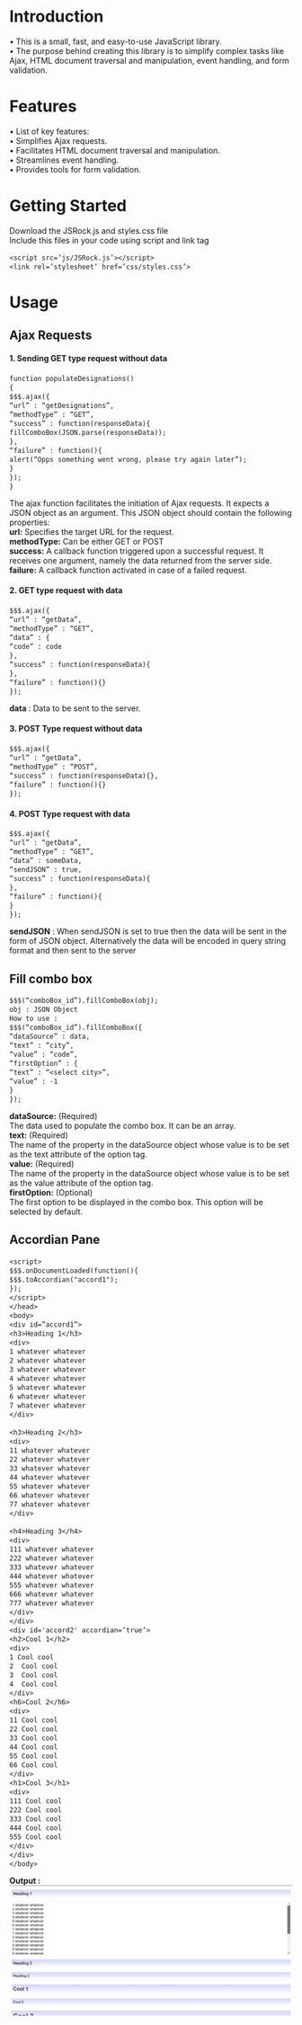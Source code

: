 # Introduction
•	This is a small, fast, and easy-to-use JavaScript library. \
•	The purpose behind creating this library is to simplify complex tasks like Ajax, HTML document traversal and manipulation, event handling, and form validation.
# Features
•	List of key features:\
•	Simplifies Ajax requests.\
•	Facilitates HTML document traversal and manipulation.\
•	Streamlines event handling.\
•	Provides tools for form validation.
# Getting Started
Download the JSRock.js and styles.css file\
Include this files in your code using script and link tag
```
<script src=’js/JSRock.js’></script>
<link rel=’stylesheet’ href=’css/styles.css’>

```
# Usage
## Ajax Requests
#### 1.	Sending GET type request without data
```
function populateDesignations()
{
$$$.ajax({
“url” : “getDesignations”,
“methodType” : “GET”,
“success” : function(responseData){
fillComboBox(JSON.parse(responseData));
},
“failure” : function(){
alert(“Opps something went wrong, please try again later”);
}
});
}
```
The ajax function facilitates the initiation of Ajax requests. It expects a JSON object as an argument. This JSON object should contain the following properties:\
**url:** Specifies the target URL for the request.\
**methodType:** Can be either GET or POST\
**success:** A callback function triggered upon a successful request. It receives one argument, namely the data returned from the server side.\
**failure:** A callback function activated in case of a failed request.
#### 2.	GET type request with data
```
$$$.ajax({
“url” : “getData”,
“methodType” : “GET”,
“data” : {
“code” : code
},
“success” : function(responseData){
},
“failure” : function(){}
});
```
**data** : Data to be sent to the server.
#### 3.	POST Type request without data
```
$$$.ajax({
“url” : “getData”,
“methodType” : “POST”,
“success” : function(responseData){},
“failure” : function(){}
});
```
#### 4.	POST Type request with data
```
$$$.ajax({
“url” : “getData”,
“methodType” : “GET”,
“data” : someData,
“sendJSON” : true,
“success” : function(responseData){
},
“failure” : function(){
}
});
```
**sendJSON** : When sendJSON is set to true then the data will be sent in the form of JSON object. Alternatively the data will be encoded in query string format and then sent to the server

## Fill combo box
```
$$$(“comboBox_id”).fillComboBox(obj);
obj : JSON Object
How to use : 
$$$(“comboBox_id”).fillComboBox({
“dataSource” : data,
“text” : “city”,
“value” : “code”,
“firstOption” : {
“text” : “<select city>”,
“value” : -1
}
});
```
**dataSource:** (Required)\
The data used to populate the combo box. It can be an array.\
**text:** (Required)\
The name of the property in the dataSource object whose value is to be set as the text attribute of the option tag.\
**value:** (Required)\
The name of the property in the dataSource object whose value is to be set as the value attribute of the option tag.\
**firstOption:** (Optional)\
The first option to be displayed in the combo box. This option will be selected by default.
## Accordian Pane
```
<script>
$$$.onDocumentLoaded(function(){
$$$.toAccordian("accord1");
});
</script>
</head>
<body>
<div id=”accord1”>
<h3>Heading 1</h3>
<div>
1 whatever whatever
2 whatever whatever
3 whatever whatever
4 whatever whatever
5 whatever whatever
6 whatever whatever
7 whatever whatever
</div>

<h3>Heading 2</h3>
<div>
11 whatever whatever
22 whatever whatever
33 whatever whatever
44 whatever whatever
55 whatever whatever
66 whatever whatever
77 whatever whatever
</div>

<h4>Heading 3</h4>
<div>
111 whatever whatever
222 whatever whatever
333 whatever whatever
444 whatever whatever
555 whatever whatever
666 whatever whatever
777 whatever whatever
</div>
</div>
<div id='accord2' accordian=’true’>
<h2>Cool 1</h2>
<div>
1 Cool cool
2  Cool cool
3  Cool cool
4  Cool cool
</div>
<h6>Cool 2</h6>
<div>
11 Cool cool
22 Cool cool
33 Cool cool
44 Cool cool
55 Cool cool
66 Cool cool
</div>
<h1>Cool 3</h1>
<div>
111 Cool cool
222 Cool cool
333 Cool cool
444 Cool cool
555 Cool cool
</div>
</div>
</body>
```
**Output :** 
<img src="/screenshots/accordion.png">
